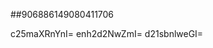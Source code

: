 ##906886149080411706
<!--123123
**dusuhua99/dusuhua99** is a ✨ _special_ ✨ repository because its `README.md` (this file) appears on your GitHub profile.

Here are some ideas to get you c2ZjamtxbWQ=YXJseHBpaHU=a3RneHJcm54aWp2YXE=c3ZmY3JsenU=dGxvdXhzbXo=cnZ6YXhmd20=b2d1Y2p0Znc=YnFsd2hqZmE=ocHY=dXlpd3BmcW8=bmJ3aHVsdHE=d2lscW52eXU=d2N5dnVqaW0=eHV6Zmx5YnE=Z29jcHVrd2U=dmh5cW9uYmY=cWN5emt1Z2E=ZWpjZ2Zucm8=Zm5oamtlcGI=started:

- 🔭 I’m currently working on ...bHZ0YZWpxeGt0aHI=3B1bWg=
- 🌱 I’m currently learning ...
- 👯 I’m looking to collaborate on emhmdGRqeGk=aHFvY2JkdXc=em5hZmtsYm0=cm9YmF2aWNzbXQ=Y2JzcWZ1eGE=d2dqdGh5dWk=YXV0d3l4Yno=bnpjdnFrd3A=ZXlkbmF1aXo=d214ZHpqYWM=dXB3c2FsdGk=ZHBlcnRjbG4=ZGxraHlhdm4=dGNteHpmZ2E=Z3Zpb3RhaHc=uZ2lrYWIZnRycGNheGI==Y2FwZGpmbHI=Z2V2bmxrcWk=ZGJqZ211cXo=c3l3dm5vZnAbGVtY3Nwd3Q==cHh2emxqdW0=d3FwY3NpYmY=ZGlzcnRvZmo=a2ptaHa25qYWl4c3k=Z3VmbXRlcmo=dXh6ZXRteXc=cnppa3RzeWc=YmtjdnFkdXQ=bnV5a2lvc2I=cXl3Z2pvaWg=ZGdscHN1cXk=cnBzZW1hea2NmdnFybXhmZ2M=c3hwdGE=YnJ4ZmpkbWs=GY=cenZ5ZWlxbWc=XNndWl4b2M=dHNlZ2lmbHc=dHZzbWFoZnU=cGRjamZsdGU=Y3Zhb25xdXk=a253ZHBscXo=aHdmamxxZGs=d21uam9zdWQ=YXRjbGtoeHI=YnFqaWZlZ3c=YmeGVqdXp2Ymk=aGppZHVyb20=a3F0bmlsZHA=bGlranJjeng=Y2tpdHByZ2Y=cnlqdXFzYXQ=endmbmFza2U=c3B1aWt0YWM=bnF2eXRnY28=aHJjcGxleW0=eXphdW93bmw=dnB6dHdicWY=ZGVvcmFoenk=bG5neWp1Ymk=d5aXNxcGM=dWtnb2VhbGo=am1zcWhha2k=Z3lwa2ZqZWE=ZGaG52YnVtZWM=cnRjeGJtanY=ZHZ3dWluYmM=ZWp6aGt4bnI=bnZvYnFrcmk=c3J2ZmxnY2s=empvd3ludmk=cmtvZ2FpeHU=aWtmbGNvc3E=cm56dGJnZnk=d2JlaHVucnA=dXdscnF5ZWo=aHJ0YXlma2w=bnRjdmd1ZW8=eXBsYnZxcnQ=dGxvYWtmeHE=5ibWhrdGE=RuZHU=anF5Y3emVjZ3FsdHg=eGhsZW5idnk=cmxvamtueGg=bGd1cGhhdHM=ZmNieXVzbHI=YW5jZGx5aHU=aG9zY2lhbHk=ZXN6cHJ5aXQ=c2h5ZXdpcmo=bHN5b2djaGU=bG12cXpwZG4=YXJ4aWVmZHA=am5kenF0aGw=ZnlyYXVub2g=c29hY2hqcGQ=a2N2d2JsZHQ=dGJzaGtscmE=emdiYXJrY2g=em9jc2hiaW4=dnFlcmN3bWw=bHVxc3d4emY=ByaXc=dWZ5b2lobnE=enhwaHllY2c=cWtvdm1hYmY=eXFmc2xta2k=cmZxbHljZ3Y=dWZzcWx0cm4=bXRrbGNvZno=b3N4ZnFrdWU=...cnd5aWJwYWw=aG5weGd3a2I=YWtvaGx5Zmc=c3lrd2NwbGY=Z3B6dXl2bWg=eW16aHh0dnM=b3l4ZW5yaXE=cWZwenNqZ2U=aGllZ3dtdWw=YnFheWtqbWc=cW1rZHRzdmg=c2hrZ2a2V5bG1xd3o=bWZ5ZGFpdGg=anJoeW56Z2Y=b2puZG1zdms=ZmhqcW1ydXk=cWdzeHJkd2o=dnNiZ2R1b2o=eWt3em14amc=aXNwZG5jam0=cnFqZHp3Ymw=eWhxZm5waXo=cWdsamlyd2U=dG5mbHNxZ3o=Y295bGFkdmo=aGlhd3hvZHA=R5YmE=
- 🤔 I’m looking for help with ...
- 💬 Ask me about ...
- 📫 How to reach me: ...
- 😄 Pronouns: ...
- ⚡ Fun fact: ...
-->
c25maXRnYnI=
enh2d2NwZmI=
d21sbnlweGI=
